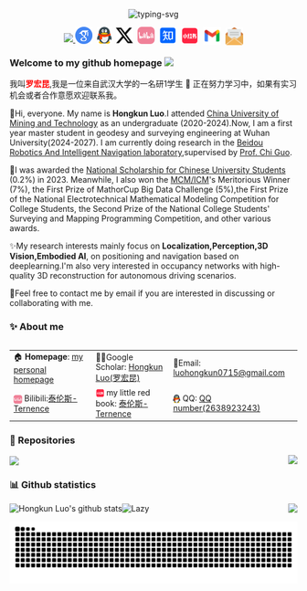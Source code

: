 <!--
 * @Author: Hongkun Luo
 * @Date: 2024-04-04 11:43:18
 * @LastEditors: Hongkun Luo
 * @Description: 
 * 
 * Hongkun Luo
-->
<p align="center">
   <img src="https://readme-typing-svg.herokuapp.com?font=Zhi+Mang+Xing&size=28&pause=1000&color=232488&background=37418000&center=%E7%9C%9F%E7%9A%84&vCenter=%E7%9C%9F%E7%9A%84&multiline=true&repeat=%E7%9C%9F%E7%9A%84&random=%E7%9C%9F%E7%9A%84&width=435&lines=%E5%85%89%E8%80%8C%E4%B8%8D%E8%80%80%EF%BC%8C%E9%9D%99%E6%B0%B4%E6%B5%81%E6%B7%B1+-%E3%80%8A%E9%81%93%E5%BE%B7%E7%BB%8F%E3%80%8B" alt="typing-svg">
</p>

<p align="center">
<a title="Hits" target="_blank" href="https://github.com/luohongk/luohongk"><img src="https://hits.b3log.org/luohongk/luohongk.svg" >
</a>
<a href="https://scholar.google.com/citations?user=YGJnL3AAAAAJ&hl=zh-CN" target="_blank"><img src="./images/google_scholar.png" height="30px" style="margin-bottom:-3px"></a>&nbsp;
<a href="./images/qq_num.png" target="_blank"><img src="./images/QQ.png" height="30px" style="margin-bottom:-3px"></a>&nbsp;
<a href="https://x.com/LuoHongKun2002" target="_blank"><img src="./images/X_icon.png" height="30px" style="margin-bottom:-3px"></a>&nbsp;
<a href="https://space.bilibili.com/688837845?spm_id_from=333.1007.0.0" target="_blank"><img src="./images/bilibili.png" height="30px" style="margin-bottom:-3px"></a>&nbsp;
<a href="https://www.zhihu.com/people/xiu-xue-chu-neng-ing" target="_blank"><img src="./images/zhihu.png" height="30px" style="margin-bottom:-3px"></a>&nbsp; 
<a href="https://www.xiaohongshu.com/user/profile/65955d5e00000000220065a9" target="_blank"><img src="./images/xiaohongshu.png" height="31px" style="margin-bottom:-4px"></a>&nbsp;
<a href="mailto:luohongkun0715@gmail.com" target="_blank"><img src="./images/gmail.png" height="31px" style="margin-bottom:-4px"></a>&nbsp;
<a href="mailto:luohongkun@whu.edu.cn" target="_blank"><img src="./images/email.png" height="31px" style="margin-bottom:-5px"></a>

<!-- github粉丝数设置 -->
<!-- <a title="github" target="_blank" href="https://github.com/luohongk/"><img src="https://img.shields.io/badge/dynamic/json?label=GitHub&suffix=%20followers&query=%24.data.totalSubs&url=https%3A%2F%2Fapi.spencerwoo.com%2Fsubstats%2F%3Fsource%3Dgithub%26queryKey%3Dluohongk&labelColor=282c34&color=353940&logo=github&longCache=true" ></a> -->
</p>

<table>

###  Welcome to my github homepage <a href="https://www.gautamkrishnar.com/"><img src="https://media.giphy.com/media/hvRJCLFzcasrR4ia7z/giphy.gif" width="5%"></a>

<link rel="stylesheet" href="./css/file.css" type="text/css">

我叫<span style="color: red;">**罗宏昆**</span>,我是一位来自武汉大学的一名研1学生 :rofl:
正在努力学习中，如果有实习机会或者合作意愿欢迎联系我。

<p class="italic">🌟Hi, everyone. My name is  <strong>Hongkun Luo</strong>.I attended <a href="https://cesi.cumt.edu.cn/">China University of Mining and Technology</a> as an undergraduate (2020-2024).Now, I am a first year master student in geodesy and surveying engineering at Wuhan University(2024-2027). I am currently doing research in the <a href="https://www.zhiyuteam.com/">Beidou Robotics And Intelligent Navigation laboratory</a>,supervised by <a href="https://jszy.whu.edu.cn/guochi/zh_CN/index.htm">Prof. Chi Guo</a>.</p>
<p class="italic">🎇I was awarded the <a href="http://www.moe.gov.cn/srcsite/A05/s7505/202401/t20240117_1100766.html">National Scholarship for Chinese University Students</a> (0.2%) in 2023. Meanwhile, I also won the <a href="https://www.comap.com/contests/mcm-icm">MCM/ICM</a>'s Meritorious Winner (7%), the First Prize of MathorCup Big Data Challenge (5%),the First Prize of the National Electrotechnical Mathematical Modeling Competition for College Students, the Second Prize of the National College Students' Surveying and Mapping Programming Competition, and other various awards.</p>
<p class="italic">✨My research interests mainly focus on <b>Localization,Perception,3D Vision,Embodied AI</b>, on positioning and navigation based on deeplearning.I'm also very interested in occupancy networks with high-quality 3D reconstruction for autonomous driving scenarios.</p>
<p class="red-bold-large">📧Feel free to contact me by email if you are interested in discussing or collaborating with me.</p>

### ✨ About me
<table width="100%">
  <tr>
    <td>🏠 <b>Homepage</b>: <a href="https://luohongkun.com/" target="_blank">my personal homepage</a></td>
    <td>👨‍🎓Google Scholar: <a href="https://scholar.google.com/citations?user=YGJnL3AAAAAJ&hl=zh-CN" target="_blank">Hongkun Luo(罗宏昆)</a></td>
    <td>📧Email: <a href="mailto:luohongkun0715@gmail.com" target="_blank">luohongkun0715@gmail.com</a></td>
  </tr>
	
  <tr>
    <td> <img src="./images/bilibili.png" style="height: 15px; vertical-align: middle;">  Bilibili:<a href="https://space.bilibili.com/688837845?spm_id_from=333.1007.0.0" target="_blank">泰伦斯-Ternence</a></td>
    <td> <img src="./images/xiaohongshu.png" style="height: 15px; vertical-align: middle;"> my little red book: <a href="https://www.xiaohongshu.com/user/profile/65955d5e00000000220065a9" target="_blank">泰伦斯-Ternence</a></td>
	<td> <img src="./images/QQ.png" style="height: 15px; vertical-align: middle;"> QQ: <a href="./images/qq_num.png" targe="_blank">QQ number(2638923243)</a> </td>
  </tr>
</table>

### 📁 Repositories

  <a href="https://github.com/luohongk/SuperVINS"><img align="center" src="https://github-readme-stats.vercel.app/api/pin/?username=luohongk&repo=SuperVINS&theme=flag-india" /></a>
  <a href="https://github.com/luohongk/CeHuiProgramDesign"><img align="right" src="https://github-readme-stats.vercel.app/api/pin/?username=luohongk&repo=CeHuiProgramDesign&theme=flag-india" /></a>


### 📊 Github statistics
<div align=center>
<a href="https://github.com/luohongk"><img align="left" src="https://github-readme-stats.vercel.app/api?username=luohongk&show_icons=true&include_all_commits=true&theme=vue&hide_border=true" alt="Hongkun Luo's github stats" /></a>
<a href="https://github.com/luohongk"><img align="right" src="https://github-readme-stats.vercel.app/api/top-langs/?username=luohongk&layout=compact&theme=vue&hide_border=true" /></a>
</div>

<img src="https://github-readme-activity-graph.vercel.app/graph?username=luohongk&theme=minimal&custom_title=Activity&radius=30&height=250" alt="Lazy">



![Snake animation](https://raw.githubusercontent.com/luohongk/luohongk/output/github-contribution-grid-snake.svg)
</table>
